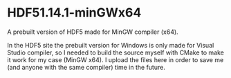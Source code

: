 # HDF51.14.1-minGWx64
A prebuilt version of HDF5 made for MinGW compiler (x64).


In the HDF5 site the prebuilt version for Windows is only made for Visual Studio compiler, so I needed to build the source myself with CMake to make it work for my case (MinGW x64).
I upload the files here in order to save me (and anyone with the same compiler) time in the future.
